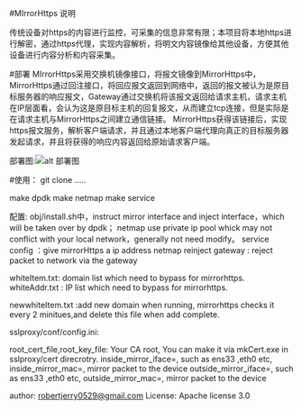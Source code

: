 #MIrrorHttps 说明

传统设备对https的内容进行监控，可采集的信息非常有限；本项目将本地https进行解密，通过https代理，实现内容解析，将明文内容镜像给其他设备，方便其他设备进行内容分析和内容采集。


#部署
MIrrorHttps采用交换机镜像接口，将报文镜像到MirrorHttps中，MirrorHttps通过回注接口，将回应报文返回到网络中，返回的报文被认为是原目标服务器的响应报文，Gateway通过交换机将该报文返回给请求主机，请求主机在IP层面看，会认为这是原目标主机的回复报文，从而建立tcp连接，但是实际是在请求主机与MirrorHttps之间建立通信链接。
MirrorHttps获得该链接后，实现https报文服务，解析客户端请求，并且通过本地客户端代理向真正的目标服务器发起请求，并且将获得的响应内容返回给原始请求客户端。

部署图:![alt 部署图](https://www.coonote.com)

#使用：
git clone  .....

make dpdk
make netmap
make service

配置:
obj/install.sh中，instruct mirror interface and inject interface，which will be taken over by dpdk；
netmap use private ip pool whick may not conflict with your local network，generally not need modify。
service config ：give mirrorHttps a ip address
netmap reinject gateway : reject packet to network via the gateway


whiteItem.txt:   domain list which need to bypass for mirrorhttps. 
whiteAddr.txt :  IP list which need to bypass for mirrorhttps.

newwhiteItem.txt :add new domain when running, mirrorhttps checks it every 2 minitues,and delete this file when add complete.


sslproxy/conf/config.ini:

root_cert_file,root_key_file:  Your CA root, You can make it via mkCert.exe
		in sslproxy/cert direcrotry.
inside_mirror_iface=<ifname>, such as ens33 ,eth0 etc,
inside_mirror_mac=<mac>, mirror packet to the device
outside_mirror_iface=<ifname>,  such as ens33 ,eth0 etc,
outside_mirror_mac=<mac>, mirror packet to the device



author: robertjerry0529@gmail.com
License: Apache license 3.0


